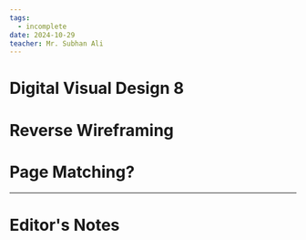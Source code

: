 ```yaml
---
tags:
  - incomplete
date: 2024-10-29
teacher: Mr. Subhan Ali
---
```

# Digital Visual Design 8
# Reverse Wireframing
# Page Matching?

----------------------------------------------------------------
# Editor's Notes
